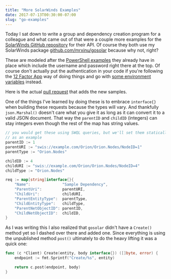 ```yaml
---
title: "More SolarWinds Examples"
date: 2017-07-13T00:30:00-07:00
slug: "go-examples"
---
```


Today I sat down to write a group and dependency creation program for a colleague and
what came out of that were a couple more examples for the [SolarWinds GitHub repository](https://github.com/solarwinds/OrionSDK)
for their API. Of course they both use my SolarWinds package [github.com/mrxinu/gosolar](https://github.com/mrxinu/gosolar)
because why not, right?

These are modeled after the [PowerShell examples](https://github.com/solarwinds/OrionSDK/tree/master/Samples/PowerShell) they already have in place which include
the username and password right there at the top. Of course don't actually put the authentication
in your code if you're following the [12 Factor App](https://12factor.net/config) way of doing things and go with [some environment
variables](https://mrxinu.github.io/post/config-env/) instead.

Here is the actual [pull request](https://github.com/solarwinds/OrionSDK/pull/83) that adds the new
samples.

One of the things I've learned by doing these is to embrace `interface{}` when building these requests
because the types will vary. And thankfully `json.Marshal()` doesn't care what you give it as long as it
can convert it to a valid JSON document. That way the `parentID` and `childID` (integers) can stay integers
even though the rest of the map has string values.

```go
// you would get these using SWQL queries, but we'll set them statically
// as an example
parentID := 1
parentURI := "swis://example.com/Orion/Orion.Nodes/NodeID=1"
parentType := "Orion.Nodes"

childID := 4
childURI := "swis://example.com/Orion/Orion.Nodes/NodeID=4"
childType := "Orion.Nodes"

req := map[string]interface{}{
    "Name":              "Sample Dependency",
    "ParentUri":         parentURI,
    "ChildUri":          childURI,
    "ParentEntityType":  parentType,
    "ChildEntityType":   childType,
    "ParentNetObjectID": parentID,
    "ChildNetObjectID":  childID,
}
```

As I was writing this I also realized that `gosolar` didn't have a `Create()` method yet so I dashed
over there and added one. Since everything is using the unpublished method `post()` ultimately to do the
heavy lifting it was a quick one:

```go
func (c *Client) Create(entity, body interface{}) ([]byte, error) {
    endpoint := fmt.Sprintf("Create/%s", entity)

    return c.post(endpoint, body)
}
```
